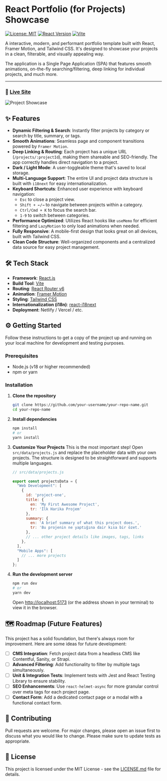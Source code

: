 # React Portfolio (for Projects) Showcase

[![License: MIT](https://img.shields.io/badge/License-MIT-yellow.svg)](https://opensource.org/licenses/MIT)
[![React Version](https://img.shields.io/badge/react-^18.2.0-blue.svg?logo=react)](https://reactjs.org/)
[![Vite](https://img.shields.io/badge/vite-^5.0.0-blue.svg?logo=vite)](https://vitejs.dev/)

A interactive, modern, and performant portfolio template built with React, Framer Motion, and Tailwind CSS. It's designed to showcase your projects in a clean, filterable, and visually appealing way.

The application is a Single Page Application (SPA) that features smooth animations, on-the-fly searching/filtering, deep linking for individual projects, and much more.

---

### 🚀 [Live Site](https://m0s-projects.vercel.app/)



![Project Showcase](https://i.imgur.com/UMa4ryb.png)

## ✨ Features

-   **Dynamic Filtering & Search**: Instantly filter projects by category or search by title, summary, or tags.
-   **Smooth Animations**: Seamless page and component transitions powered by `Framer Motion`.
-   **Deep Linking & Routing**: Each project has a unique URL (`/projects/:projectId`), making them shareable and SEO-friendly. The app correctly handles direct navigation to a project.
-   **Dark / Light Mode**: A user-toggleable theme that's saved to local storage.
-   **Multi-Language Support**: The entire UI and project data structure is built with `i18next` for easy internationalization.
-   **Keyboard Shortcuts**: Enhanced user experience with keyboard navigation:
    -   `Esc` to close a project view.
    -   `Shift + ←/→` to navigate between projects within a category.
    -   `Ctrl/Cmd + K` to focus the search bar.
    -   `1-9` to switch between categories.
-   **Performance Optimized**: Utilizes React hooks like `useMemo` for efficient filtering and `LazyMotion` to only load animations when needed.
-   **Fully Responsive**: A mobile-first design that looks great on all devices, built with Tailwind CSS.
-   **Clean Code Structure**: Well-organized components and a centralized data source for easy project management.

## 🛠️ Tech Stack

-   **Framework**: [React.js](https://reactjs.org/)
-   **Build Tool**: [Vite](https://vitejs.dev/)
-   **Routing**: [React Router v6](https://reactrouter.com/)
-   **Animation**: [Framer Motion](https://www.framer.com/motion/)
-   **Styling**: [Tailwind CSS](https://tailwindcss.com/)
-   **Internationalization (i18n)**: [react-i18next](https://react.i18next.com/)
-   **Deployment**: Netlify / Vercel / etc.

## ⚙️ Getting Started

Follow these instructions to get a copy of the project up and running on your local machine for development and testing purposes.

### Prerequisites

-   Node.js (v18 or higher recommended)
-   npm or yarn

### Installation

1.  **Clone the repository**
    ```bash
    git clone https://github.com/your-username/your-repo-name.git
    cd your-repo-name
    ```

2.  **Install dependencies**
    ```bash
    npm install
    # or
    yarn install
    ```

3.  **Customize Your Projects**
    This is the most important step! Open `src/data/projects.js` and replace the placeholder data with your own projects. The structure is designed to be straightforward and supports multiple languages.

    ```javascript
    // src/data/projects.js

    export const projectsData = {
      "Web Development": [
        {
          id: 'project-one',
          title: {
            en: 'My First Awesome Project',
            tr: 'İlk Harika Projem'
          },
          summary: {
            en: 'A brief summary of what this project does.',
            tr: 'Bu projenin ne yaptığına dair kısa bir özet.'
          },
          // ... other project details like images, tags, links
        },
      ],
      "Mobile Apps": [
        // ... more projects
      ]
    };
    ```

4.  **Run the development server**
    ```bash
    npm run dev
    # or
    yarn dev
    ```
    Open [http://localhost:5173](http://localhost:5173) (or the address shown in your terminal) to view it in the browser.

## 🗺️ Roadmap (Future Features)

This project has a solid foundation, but there's always room for improvement. Here are some ideas for future development:

-   [ ] **CMS Integration**: Fetch project data from a headless CMS like Contentful, Sanity, or Strapi.
-   [ ] **Advanced Filtering**: Add functionality to filter by multiple tags simultaneously.
-   [ ] **Unit & Integration Tests**: Implement tests with Jest and React Testing Library to ensure stability.
-   [ ] **SEO Enhancements**: Use `react-helmet-async` for more granular control over meta tags for each project page.
-   [ ] **Contact Form**: Add a dedicated contact page or a modal with a functional contact form.

## 🤝 Contributing

Pull requests are welcome. For major changes, please open an issue first to discuss what you would like to change. Please make sure to update tests as appropriate.


## 📄 License

This project is licensed under the MIT License - see the [LICENSE.md](LICENSE) file for details.